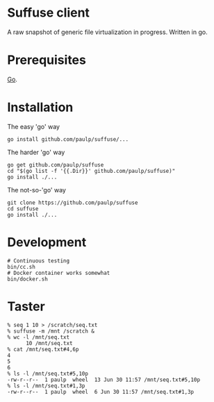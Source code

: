 Suffuse client
==============

A raw snapshot of generic file virtualization in progress. Written in go.

Prerequisites
=============

[Go](https://golang.org/).

Installation
============

The easy 'go' way
```
go install github.com/paulp/suffuse/...
```

The harder 'go' way
```
go get github.com/paulp/suffuse
cd "$(go list -f '{{.Dir}}' github.com/paulp/suffuse)"
go install ./...
```

The not-so-'go' way
```
git clone https://github.com/paulp/suffuse
cd suffuse
go install ./...
```

Development
===========

```
# Continuous testing
bin/cc.sh
# Docker container works somewhat
bin/docker.sh
```

Taster
======

```
% seq 1 10 > /scratch/seq.txt
% suffuse -m /mnt /scratch &
% wc -l /mnt/seq.txt
      10 /mnt/seq.txt
% cat /mnt/seq.txt#4,6p
4
5
6
% ls -l /mnt/seq.txt#5,10p
-rw-r--r--  1 paulp  wheel  13 Jun 30 11:57 /mnt/seq.txt#5,10p
% ls -l /mnt/seq.txt#1,3p
-rw-r--r--  1 paulp  wheel  6 Jun 30 11:57 /mnt/seq.txt#1,3p
```
